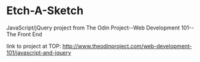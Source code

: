 # Etch-A-Sketch
JavaScript/jQuery project from The Odin Project--Web Development 101--The Front End

link to project at TOP: 
http://www.theodinproject.com/web-development-101/javascript-and-jquery